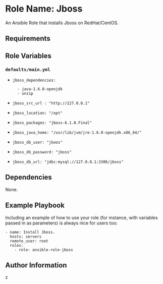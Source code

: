 # Role Name: Jboss

An Ansible Role that installs Jboss on RedHat/CentOS.

## Requirements

## Role Variables

### `defaults/main.yml`

* `jboss_dependencies:`

        - java-1.6.0-openjdk
        - unzip
* `jboss_src_url : "http://127.0.0.1"`
* `jboss_location: "/opt"`
* `jboss_packages: "jboss-6.1.0.Final"`
* `jboss_java_home: "/usr/lib/jvm/jre-1.6.0-openjdk.x86_64/"`
* `jboss_db_user: "jboos"`
* `jboss_db_password: "jboss"`
* `jboss_db_url: "jdbc:mysql://127.0.0.1:3306/jboss"`

## Dependencies

None.

## Example Playbook

Including an example of how to use your role (for instance, with variables passed in as parameters) is always nice for users too:

    - name: Install Jboss.
      hosts: servers
      remote_user: root
      roles:
        - role: ansible-role-jboss

## Author Information

z
